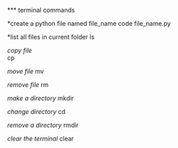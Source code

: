 *** terminal commands

*create a python file named file_name
  code file_name.py 

*list all files in current folder
ls 

*copy file*  
cp

*move file*
mv

*remove file*
rm

*make a directory*
mkdir

*change directory*
cd

*remove a directory*
rmdir

*clear the terminal*
clear
